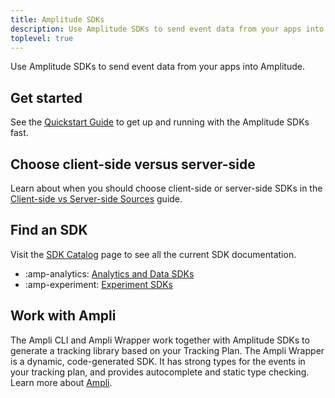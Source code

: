 ```yaml
---
title: Amplitude SDKs
description: Use Amplitude SDKs to send event data from your apps into Amplitude.
toplevel: true
---
```


Use Amplitude SDKs to send event data from your apps into Amplitude.

## Get started 

See the [Quickstart Guide](../sdks/sdk-quickstart) to get up and running with the Amplitude SDKs fast. 

## Choose client-side versus server-side

Learn about when you should choose client-side or server-side SDKs in the [Client-side vs Server-side Sources](../sources/client-side-vs-server-side) guide.

## Find an SDK

Visit the [SDK Catalog](../sdks/sdk-overview) page to see all the current SDK documentation. 

<div class="grid cards" markdown>

- :amp-analytics: [Analytics and Data SDKs](/data/sdks/sdk-overview/#analytics-sdks)
- :amp-experiment: [Experiment SDKs](/data/sdks/sdk-overview/#experiment-sdks)

</div>

## Work with Ampli

The Ampli CLI and Ampli Wrapper work together with Amplitude SDKs to generate a tracking library based on your Tracking Plan. The Ampli Wrapper is a dynamic, code-generated SDK. It has strong types for the events in your tracking plan, and provides autocomplete and static type checking. Learn more about [Ampli](../ampli/).